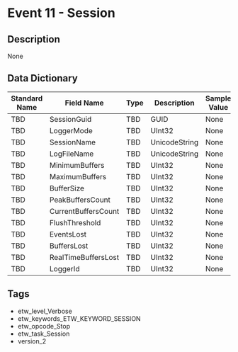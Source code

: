 # Event 11 - Session

## Description
None

## Data Dictionary
|Standard Name|Field Name|Type|Description|Sample Value|
|---|---|---|---|---|
|TBD|SessionGuid|TBD|GUID|None|None|
|TBD|LoggerMode|TBD|UInt32|None|None|
|TBD|SessionName|TBD|UnicodeString|None|None|
|TBD|LogFileName|TBD|UnicodeString|None|None|
|TBD|MinimumBuffers|TBD|UInt32|None|None|
|TBD|MaximumBuffers|TBD|UInt32|None|None|
|TBD|BufferSize|TBD|UInt32|None|None|
|TBD|PeakBuffersCount|TBD|UInt32|None|None|
|TBD|CurrentBuffersCount|TBD|UInt32|None|None|
|TBD|FlushThreshold|TBD|UInt32|None|None|
|TBD|EventsLost|TBD|UInt32|None|None|
|TBD|BuffersLost|TBD|UInt32|None|None|
|TBD|RealTimeBuffersLost|TBD|UInt32|None|None|
|TBD|LoggerId|TBD|UInt32|None|None|

## Tags
* etw_level_Verbose
* etw_keywords_ETW_KEYWORD_SESSION
* etw_opcode_Stop
* etw_task_Session
* version_2